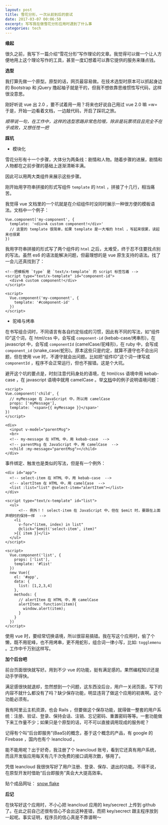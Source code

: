 ```yaml
---
layout: post
title: 雪花分形，一次从前到后的尝试
date: 2017-03-07 00:06:50
excerpt: 写写我在做雪花分形应用时遇到了什么事
categories: tech
---
```


**缘起**

很久之前，我写下一篇介绍“雪花分形”写作理论的文章。我觉得可以做一个让人方便地用上这个理论写作的工具，甚至一度幻想着可以靠它提供的服务来赚点钱。

**选型**

我打算先做一个原型。原型的话，网页最容易做。在技术选型时原本可以抓起身边的 Bootstrap 和 jQuery 撸起袖子就是干的，但我不想依靠思维惯性写代码，这样很没意思。

刚好听说 vue 出 2.0 ，要不试着用一用？将来也好说自己用过 vue 2.0 嘛 =w= 于是，开始一边看着文档，一边敲代码，开启了踩坑之旅。

*顺带说一句，在工作中，这样的选型思路非常危险哦，除非是玩票项目且完全不在乎成败，又想任性一把*

**踩坑**

- 模块化

雪花分形有十一个步骤，大体分为两条线：剧情和人物。随着步骤的进展，剧情和人物都在之前步骤的基础上逐渐清晰丰满。

因此可以用两大类组件来展示这些步骤。

刚开始用字符串拼接的形式写组件 `template` 的 `html` ，拼接了十几行，相当痛苦。

我觉得 vue 文档里的一个坑就是在介绍组件时没同时展示一种很方便的模板语法。文档中一个例子：

```
Vue.component('my-component', {
  template: '<div>A custom component!</div>'
  // 这里的 template 很简单，如果 template 是一大堆的 html ，写起来很累，读起来也很累
})
```

我用字符串拼接的形式写了两个组件的 `html` 之后，太难受，终于忍不住要找点别的写法。虽然 es6 的语法能解决问题，但最理想的是 vue 原生支持的语法。找了一会儿还真找到了：

```
<!--把模板用 `type` 是 `text/x-template` 的 script 标签包着 -->
<script type="text/x-template" id="component-id">
  <div>A custom component!</div>
</script>

<script>
  Vue.component('my-component', {
    template: '#component-id'
  })
</script>
```

- 驼峰与烤串

在书写组合词时，不同语言有各自约定俗成的习惯，因此有不同的写法，如“组件ID”这个词，在 html/css 中，会写成 `component-id` (kebab-case/烤串形)，在 javascript 中，会写成 `componentId` (camelCase/驼峰形)，在 ruby 中，会写成 `component_id` (snake_case/蛇形)。原本这些只是约定，就算不遵守也不会出问题，但在使用 vue 时，不遵守就会出问题。比如把“组件ID”这个词一律写成 `componentId` ，程序不会正常运行，但也不报错。这是个大坑。

避开这个坑的要点是，时刻注意代码身处的语境，在 html/css 语境中用 kebab-case ，在 javascript 语境中就用 camelCase 。举[文档](https://vuejs.org/v2/guide/components.html#camelCase-vs-kebab-case)中的例子说明语境问题：

```
<script>
Vue.component('child', {
  // myMessage 在 JavaScript 中，所以用 camelCase
  props: ['myMessage'],
  template: '<span>{{ myMessage }}</span>'
}) 
</script>

<div>
  <input v-model="parentMsg">
  <br>
  <!-- my-message 在 HTML 中，用 kebab-case  -->
  <!-- parentMsg 在 JavaScript 中，用 camelCase  -->
  <child :my-message="parentMsg"></child>
</div>
```

事件绑定、触发也是类似的写法，但是有一个例外：

```
<div id="app">
  <!-- select-item 在 HTML 中，用 kebab-case  -->
  <!-- alertItem 在 HTML 中，用 camelCase  -->
  <list :list="list" @select-item="alertItem"></list>
</div>

<script type="text/x-template" id="list">
  <ul>
      <!-- 例外！！ select-item 在 JavaScript 中，但在 $emit 时，要跟在上面声明时的保持一样  -->
    <li
      v-for="(item, index) in list"
      @click="$emit('select-item', item)"
    >{{ item }}</li>
  </ul>
</script>

<script>
  Vue.component('list', {
    props: ['list'],
    template: '#list'
  })
  new Vue({
    el: '#app',
    data: {
      list: [1,2,3,4]
    },
    methods: {
      // alertItem 在 HTML 中，用 camelCase
      alertItem: function(item){
        window.alert(item);
      }
    }
  })
</script>
```

使用 vue 时，要经常切换语境，所以很容易搞错。我在写这个应用时，偷了个懒，既不用驼峰，也不用烤串，更不用蛇形，组合词一律小写，比如: `togglemenu` 。工作中千万别这样写。

**加个后台吧**

前台页面很快就写好。用到不少 vue 的功能，挺有满足感的。果然编程知识还是动手学得快。

满足感很快就退却，忽然想到一个问题，这东西没后台，用户一关闭页面，写下的内容不就什么都没有了吗？缺少保存功能，明显违背了做这个应用的初衷啊。这个功能必须有。

我有阿里云主机资源，也会 Rails ，但要做这个保存功能，就得做一整套的用户系统：注册、验证、登录、保持会话、注销、忘记密码、重置密码等等。一套功能做下来工作量不少；如果只是个原型的话，可不可以直接调用现成的服务呢？

记得有个叫“后台即服务”(BaaS)的概念，基于这个概念的产品，有 google 的 Firebase ，国内也有个 leancloud 。

能不能用呢？出于好奇，我注册了个 leancloud 账号，看到它还真有用户系统，而且开发版应用每天有几千次免费的接口调用次数，够用了。

凭借 leancloud 我很快写好了用户注册、登录、保存、退出的功能。不得不说，在原型开发时借助“后台即服务”真会大大提高效率。

贴个成品网址： [snow flake](https://judes.me/snow_flake/)

**后记**

在快写好这个应用时，不小心把 leancloud 应用的 key/secrect 上传到 github 了。在此之前自己还很有信心不会出这种差错，而把 key/secrect 跟主程序放到一起呢。事实证明，程序员的信心真是不靠谱啊～